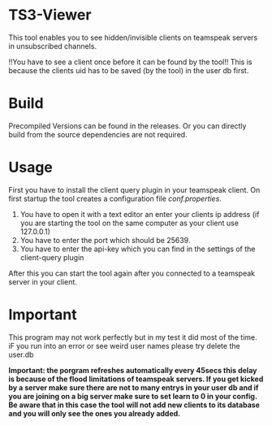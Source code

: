 # TS3-Viewer
This tool enables you to see hidden/invisible clients on teamspeak servers in unsubscribed channels.

!!You have to see a client once before it can be found by the tool!!
This is because the clients uid has to be saved (by the tool) in the user db first.

# Build
Precompiled Versions can be found in the releases.
Or you can directly build from the source dependencies are not required.

# Usage
First you have to install the client query plugin in your teamspeak client.
On first startup the tool creates a configuration file _conf.properties_.

1. You have to open it with a text editor an enter your clients ip address (if you are starting the tool on the same computer as your client use 127.0.0.1)
2. You have to enter the port which should be 25639.
3. You have to enter the api-key which you can find in the settings of the client-query plugin

After this you can start the tool again after you connected to a teamspeak server in your client.

# Important
This program may not work perfectly but in my test it did most of the time.
iF you run into an error or see weird user names please try delete the user.db

**Important: the porgram refreshes automatically every 45secs this delay is because of the flood limitations of teamspeak servers. If you get kicked by a server make sure there are not to many entrys in your user db and if you are joining on a big server make sure to set learn to 0 in your config. Be aware that in this case the tool will not add new clients to its database and you will only see the ones you already added.**
